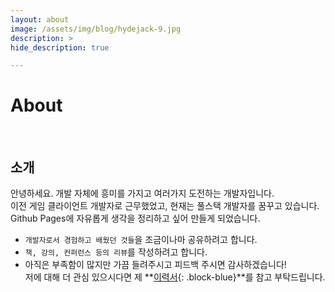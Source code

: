 ```yaml
---
layout: about
image: /assets/img/blog/hydejack-9.jpg
description: >
hide_description: true

---
```


# About
<!--author-->
<br>

## 소개

안녕하세요. 개발 자체에 흥미를 가지고 여러가지 도전하는 개발자입니다.  
이전 게임 클라이언트 개발자로 근무했었고, 현재는 풀스택 개발자를 꿈꾸고 있습니다.  
Github Pages에 자유롭게 생각을 정리하고 싶어 만들게 되었습니다.   

- ```개발자로서 경험하고 배웠던 것들```을 조금이나마 공유하려고 합니다.   
- ```책, 강의, 컨퍼런스 등의 리뷰```를 작성하려고 합니다.
- 아직은 부족함이 많지만 가끔 들려주시고 피드백 주시면 감사하겠습니다!  
저에 대해 더 관심 있으시다면 제 **[이력서](/assets/CV.pdf){: .block-blue}**를 참고 부탁드립니다. 